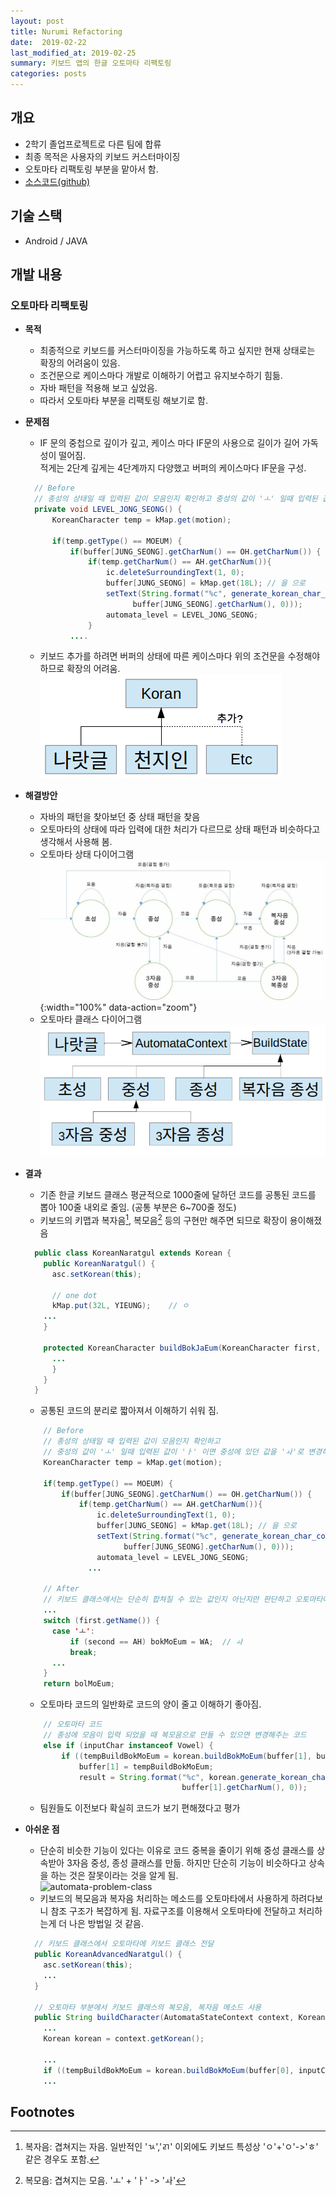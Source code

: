 ```yaml
---
layout: post
title: Nurumi Refactoring
date:  2019-02-22
last_modified_at: 2019-02-25
summary: 키보드 앱의 한글 오토마타 리팩토링
categories: posts
---
```


## 개요

- 2학기 졸업프로젝트로 다른 팀에 합류
- 최종 목적은 사용자의 키보드 커스터마이징
- 오토마타 리팩토링 부분을 맡아서 함.
- [소스코드(github)](https://github.com/2015nlpcapstone/Nurumi)

## 기술 스택

- Android / JAVA

## 개발 내용

### 오토마타 리팩토링

- **목적**
  - 최종적으로 키보드를 커스터마이징을 가능하도록 하고 싶지만 현재 상태로는 확장의 어려움이 있음.
  - 조건문으로 케이스마다 개발로 이해하기 어렵고 유지보수하기 힘듦.
  - 자바 패턴을 적용해 보고 싶었음.
  - 따라서 오토마타 부분을 리팩토링 해보기로 함.
    
- **문제점**
    - IF 문의 중첩으로 깊이가 깊고, 케이스 마다 IF문의 사용으로 길이가 길어 가독성이 떨어짐.     
    적게는 2단계 깊게는 4단계까지 다양했고 버퍼의 케이스마다 IF문을 구성.
    ~~~java
      // Before
      // 종성의 상태일 때 입력된 값이 모음인지 확인하고 중성의 값이 'ㅗ' 일때 입력된 값이 'ㅏ' 이면 중성에 있던 값을 'ㅘ'로 변경해주는 코드
      private void LEVEL_JONG_SEONG() {
          KoreanCharacter temp = kMap.get(motion);

          if(temp.getType() == MOEUM) {
              if(buffer[JUNG_SEONG].getCharNum() == OH.getCharNum()) {
                  if(temp.getCharNum() == AH.getCharNum()){
                      ic.deleteSurroundingText(1, 0);
                      buffer[JUNG_SEONG] = kMap.get(18L); // 을 으로
                      setText(String.format("%c", generate_korean_char_code(buffer[CHO_SEONG].getCharNum(),
                            buffer[JUNG_SEONG].getCharNum(), 0)));
                      automata_level = LEVEL_JONG_SEONG;
                  }
              ....
    ~~~
    - 키보드 추가를 하려면 버퍼의 상태에 따른 케이스마다 위의 조건문을 수정해야 하므로 확장의 어려움.  
    ![before-refactoring-simple-class](/images/before-simple-class.png)

- **해결방안**
    - 자바의 패턴을 찾아보던 중 상태 패턴을 찾음
    - 오토마타의 상태에 따라 입력에 대한 처리가 다르므로 상태 패턴과 비슷하다고 생각해서 사용해 봄.
    - 오토마타 상태 다이어그램
    ![automata](/images/after-automata.png){:width="100%" data-action="zoom"}
    - 오토마타 클래스 다이어그램
    ![automata-class](/images/automata-class.png)

- **결과**
    - 기존 한글 키보드 클래스 평균적으로 1000줄에 달하던 코드를 공통된 코드를 뽑아 100줄 내외로 줄임. (공통 부분은 6~700줄 정도)
    - 키보드의 키맵과 복자음[^1], 복모음[^2] 등의 구현만 해주면 되므로 확장이 용이해졌음
    ~~~java
      public class KoreanNaratgul extends Korean {
        public KoreanNaratgul() {
          asc.setKorean(this);

          // one dot
          kMap.put(32L, YIEUNG);    // ㅇ
        ...
        }

        protected KoreanCharacter buildBokJaEum(KoreanCharacter first, KoreanCharacter second) {
          ...
          }
        }
      }
    ~~~
    - 공통된 코드의 분리로 짧아져서 이해하기 쉬워 짐.
    ~~~java
        // Before
        // 종성의 상태일 때 입력된 값이 모음인지 확인하고 
        // 중성의 값이 'ㅗ' 일때 입력된 값이 'ㅏ' 이면 중성에 있던 값을 'ㅘ'로 변경해주는 코드
        KoreanCharacter temp = kMap.get(motion);

        if(temp.getType() == MOEUM) {
            if(buffer[JUNG_SEONG].getCharNum() == OH.getCharNum()) {
                if(temp.getCharNum() == AH.getCharNum()){
                    ic.deleteSurroundingText(1, 0);
                    buffer[JUNG_SEONG] = kMap.get(18L); // 을 으로
                    setText(String.format("%c", generate_korean_char_code(buffer[CHO_SEONG].getCharNum(),
                          buffer[JUNG_SEONG].getCharNum(), 0)));
                    automata_level = LEVEL_JONG_SEONG;
                  ...

        // After
        // 키보드 클래스에서는 단순히 합쳐질 수 있는 값인지 아닌지만 판단하고 오토마타에 넘김
        ...
        switch (first.getName()) {
          case 'ㅗ':
              if (second == AH) bokMoEum = WA;  // ㅘ
              break;
          ...
        }
        return bolMoEum;
   ~~~
    
    - 오토마타 코드의 일반화로 코드의 양이 줄고 이해하기 좋아짐.
    ~~~java
        // 오토마타 코드
        // 종성에 모음이 입력 되었을 때 복모음으로 만들 수 있으면 변경해주는 코드
        else if (inputChar instanceof Vowel) {
            if ((tempBuildBokMoEum = korean.buildBokMoEum(buffer[1], buffer[2])) != null) {
                buffer[1] = tempBuildBokMoEum;
                result = String.format("%c", korean.generate_korean_char_code(((Consonant) buffer[0]).getCharNumCho(), 
                                       buffer[1].getCharNum(), 0));
    ~~~

    - 팀원들도 이전보다 확실히 코드가 보기 편해졌다고 평가

- **아쉬운 점**
    - 단순히 비슷한 기능이 있다는 이유로 코드 중복을 줄이기 위해 중성 클래스를 상속받아 3자음 중성, 종성 클래스를 만듦. 
    하지만 단순히 기능이 비슷하다고 상속을 하는 것은 잘못이라는 것을 알게 됨.  
    ![automata-problem-class](/images/problem-class.png)  
    - 키보드의 복모음과 복자음 처리하는 메소드를 오토마타에서 사용하게 하려다보니 참조 구조가 복잡하게 됨. 자료구조를 이용해서 오토마타에 전달하고 처리하는게 더 나은 방법일 것 같음.
    ~~~java
      // 키보드 클래스에서 오토마타에 키보드 클래스 전달
      public KoreanAdvancedNaratgul() {
        asc.setKorean(this); 
        ...
      }

      // 오토마타 부분에서 키보드 클래스의 복모음, 복자음 메소드 사용
      public String buildCharacter(AutomataStateContext context, KoreanCharacter inputChar, KoreanCharacter buffer[]) {
        ...
        Korean korean = context.getKorean();

        ...
        if ((tempBuildBokMoEum = korean.buildBokMoEum(buffer[0], inputChar)) != null) {
        ...
    ~~~


## Footnotes

[^1]: 복자음: 겹쳐지는 자음. 일반적인 'ㄳ','ㄺ' 이외에도 키보드 특성상 'ㅇ'+'ㅇ'->'ㅎ' 같은 경우도 포함.
[^2]: 복모음: 겹쳐지는 모음. 'ㅗ' + 'ㅏ' -> 'ㅘ'
